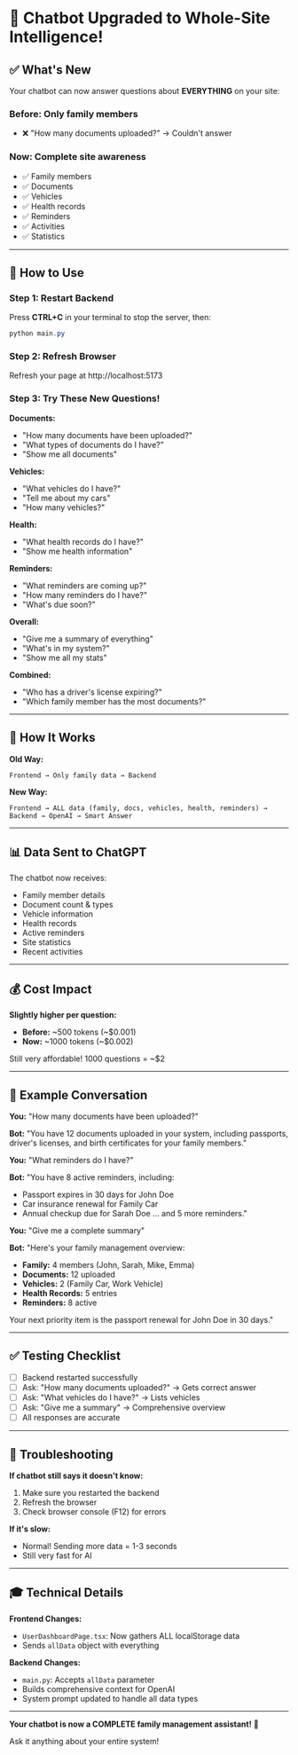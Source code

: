 # 🎉 Chatbot Upgraded to Whole-Site Intelligence!

## ✅ What's New

Your chatbot can now answer questions about **EVERYTHING** on your site:

### **Before:** Only family members
- ❌ "How many documents uploaded?" → Couldn't answer

### **Now:** Complete site awareness
- ✅ Family members
- ✅ Documents
- ✅ Vehicles  
- ✅ Health records
- ✅ Reminders
- ✅ Activities
- ✅ Statistics

---

## 🚀 How to Use

### **Step 1: Restart Backend**

Press **CTRL+C** in your terminal to stop the server, then:

```powershell
python main.py
```

### **Step 2: Refresh Browser**

Refresh your page at http://localhost:5173

### **Step 3: Try These New Questions!**

**Documents:**
- "How many documents have been uploaded?"
- "What types of documents do I have?"
- "Show me all documents"

**Vehicles:**
- "What vehicles do I have?"
- "Tell me about my cars"
- "How many vehicles?"

**Health:**
- "What health records do I have?"
- "Show me health information"

**Reminders:**
- "What reminders are coming up?"
- "How many reminders do I have?"
- "What's due soon?"

**Overall:**
- "Give me a summary of everything"
- "What's in my system?"
- "Show me all my stats"

**Combined:**
- "Who has a driver's license expiring?"
- "Which family member has the most documents?"

---

## 🤖 How It Works

**Old Way:**
```
Frontend → Only family data → Backend
```

**New Way:**
```
Frontend → ALL data (family, docs, vehicles, health, reminders) → Backend → OpenAI → Smart Answer
```

---

## 📊 Data Sent to ChatGPT

The chatbot now receives:
- Family member details
- Document count & types
- Vehicle information
- Health records
- Active reminders
- Site statistics
- Recent activities

---

## 💰 Cost Impact

**Slightly higher per question:**
- **Before:** ~500 tokens (~$0.001)
- **Now:** ~1000 tokens (~$0.002)

Still very affordable! 1000 questions = ~$2

---

## 🎯 Example Conversation

**You:** "How many documents have been uploaded?"

**Bot:** "You have 12 documents uploaded in your system, including passports, driver's licenses, and birth certificates for your family members."

**You:** "What reminders do I have?"

**Bot:** "You have 8 active reminders, including:
- Passport expires in 30 days for John Doe
- Car insurance renewal for Family Car
- Annual checkup due for Sarah Doe
... and 5 more reminders."

**You:** "Give me a complete summary"

**Bot:** "Here's your family management overview:
- **Family:** 4 members (John, Sarah, Mike, Emma)
- **Documents:** 12 uploaded
- **Vehicles:** 2 (Family Car, Work Vehicle)
- **Health Records:** 5 entries
- **Reminders:** 8 active

Your next priority item is the passport renewal for John Doe in 30 days."

---

## ✅ Testing Checklist

- [ ] Backend restarted successfully
- [ ] Ask: "How many documents uploaded?" → Gets correct answer
- [ ] Ask: "What vehicles do I have?" → Lists vehicles
- [ ] Ask: "Give me a summary" → Comprehensive overview
- [ ] All responses are accurate

---

## 🐛 Troubleshooting

**If chatbot still says it doesn't know:**
1. Make sure you restarted the backend
2. Refresh the browser
3. Check browser console (F12) for errors

**If it's slow:**
- Normal! Sending more data = 1-3 seconds
- Still very fast for AI

---

## 🎓 Technical Details

**Frontend Changes:**
- `UserDashboardPage.tsx`: Now gathers ALL localStorage data
- Sends `allData` object with everything

**Backend Changes:**
- `main.py`: Accepts `allData` parameter
- Builds comprehensive context for OpenAI
- System prompt updated to handle all data types

---

**Your chatbot is now a COMPLETE family management assistant!** 🚀

Ask it anything about your entire system!

